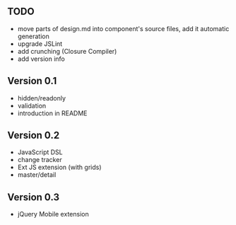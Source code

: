 ## TODO

* move parts of design.md into component's source files, add it automatic generation
* upgrade JSLint
* add crunching (Closure Compiler)
* add version info


## Version 0.1

* hidden/readonly
* validation
* introduction in README

## Version 0.2

* JavaScript DSL
* change tracker
* Ext JS extension (with grids)
* master/detail

## Version 0.3

* jQuery Mobile extension
